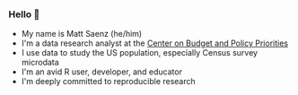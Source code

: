 ### Hello :fox_face:

- My name is Matt Saenz (he/him)
- I'm a data research analyst at the [Center on Budget and Policy Priorities](https://www.cbpp.org)
- I use data to study the US population, especially Census survey microdata
- I'm an avid R user, developer, and educator
- I'm deeply committed to reproducible research
